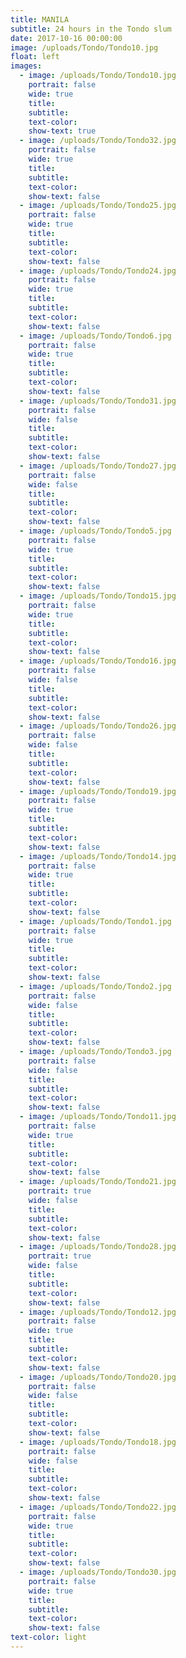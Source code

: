 ```yaml
---
title: MANILA
subtitle: 24 hours in the Tondo slum
date: 2017-10-16 00:00:00
image: /uploads/Tondo/Tondo10.jpg
float: left
images:
  - image: /uploads/Tondo/Tondo10.jpg
    portrait: false
    wide: true
    title:
    subtitle:
    text-color:
    show-text: true
  - image: /uploads/Tondo/Tondo32.jpg
    portrait: false
    wide: true
    title:
    subtitle:
    text-color:
    show-text: false
  - image: /uploads/Tondo/Tondo25.jpg
    portrait: false
    wide: true
    title:
    subtitle:
    text-color:
    show-text: false
  - image: /uploads/Tondo/Tondo24.jpg
    portrait: false
    wide: true
    title:
    subtitle:
    text-color:
    show-text: false
  - image: /uploads/Tondo/Tondo6.jpg
    portrait: false
    wide: true
    title:
    subtitle:
    text-color:
    show-text: false
  - image: /uploads/Tondo/Tondo31.jpg
    portrait: false
    wide: false
    title:
    subtitle:
    text-color:
    show-text: false
  - image: /uploads/Tondo/Tondo27.jpg
    portrait: false
    wide: false
    title:
    subtitle:
    text-color:
    show-text: false
  - image: /uploads/Tondo/Tondo5.jpg
    portrait: false
    wide: true
    title:
    subtitle:
    text-color:
    show-text: false
  - image: /uploads/Tondo/Tondo15.jpg
    portrait: false
    wide: true
    title:
    subtitle:
    text-color:
    show-text: false
  - image: /uploads/Tondo/Tondo16.jpg
    portrait: false
    wide: false
    title:
    subtitle:
    text-color:
    show-text: false
  - image: /uploads/Tondo/Tondo26.jpg
    portrait: false
    wide: false
    title:
    subtitle:
    text-color:
    show-text: false
  - image: /uploads/Tondo/Tondo19.jpg
    portrait: false
    wide: true
    title:
    subtitle:
    text-color:
    show-text: false
  - image: /uploads/Tondo/Tondo14.jpg
    portrait: false
    wide: true
    title:
    subtitle:
    text-color:
    show-text: false
  - image: /uploads/Tondo/Tondo1.jpg
    portrait: false
    wide: true
    title:
    subtitle:
    text-color:
    show-text: false
  - image: /uploads/Tondo/Tondo2.jpg
    portrait: false
    wide: false
    title:
    subtitle:
    text-color:
    show-text: false
  - image: /uploads/Tondo/Tondo3.jpg
    portrait: false
    wide: false
    title:
    subtitle:
    text-color:
    show-text: false
  - image: /uploads/Tondo/Tondo11.jpg
    portrait: false
    wide: true
    title:
    subtitle:
    text-color:
    show-text: false
  - image: /uploads/Tondo/Tondo21.jpg
    portrait: true
    wide: false
    title:
    subtitle:
    text-color:
    show-text: false
  - image: /uploads/Tondo/Tondo28.jpg
    portrait: true
    wide: false
    title:
    subtitle:
    text-color:
    show-text: false
  - image: /uploads/Tondo/Tondo12.jpg
    portrait: false
    wide: true
    title:
    subtitle:
    text-color:
    show-text: false
  - image: /uploads/Tondo/Tondo20.jpg
    portrait: false
    wide: false
    title:
    subtitle:
    text-color:
    show-text: false
  - image: /uploads/Tondo/Tondo18.jpg
    portrait: false
    wide: false
    title:
    subtitle:
    text-color:
    show-text: false
  - image: /uploads/Tondo/Tondo22.jpg
    portrait: false
    wide: true
    title:
    subtitle:
    text-color:
    show-text: false
  - image: /uploads/Tondo/Tondo30.jpg
    portrait: false
    wide: true
    title:
    subtitle:
    text-color:
    show-text: false
text-color: light
---
```



